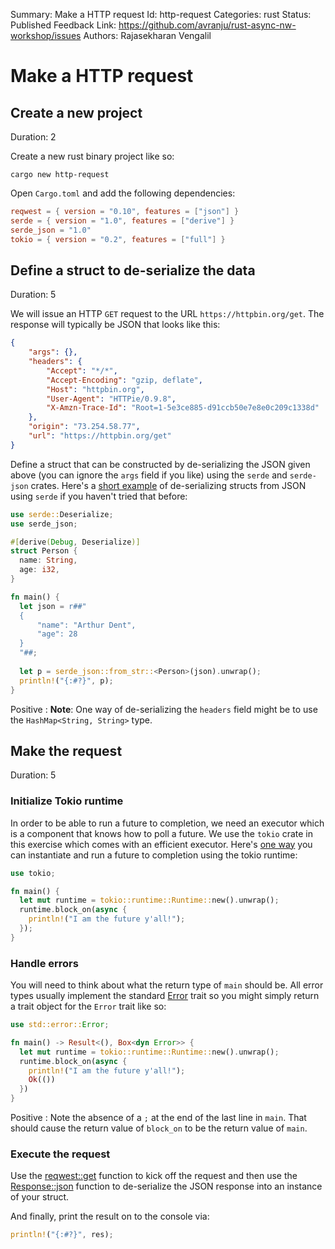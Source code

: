 Summary: Make a HTTP request
Id: http-request
Categories: rust
Status: Published
Feedback Link: https://github.com/avranju/rust-async-nw-workshop/issues
Authors: Rajasekharan Vengalil

# Make a HTTP request

## Create a new project
Duration: 2

Create a new rust binary project like so:

```shell
cargo new http-request
```

Open `Cargo.toml` and add the following dependencies:

```toml
reqwest = { version = "0.10", features = ["json"] }
serde = { version = "1.0", features = ["derive"] }
serde_json = "1.0"
tokio = { version = "0.2", features = ["full"] }
```

## Define a struct to de-serialize the data
Duration: 5

We will issue an HTTP `GET` request to the URL `https://httpbin.org/get`. The response will
typically be JSON that looks like this:

```json
{
    "args": {},
    "headers": {
        "Accept": "*/*",
        "Accept-Encoding": "gzip, deflate",
        "Host": "httpbin.org",
        "User-Agent": "HTTPie/0.9.8",
        "X-Amzn-Trace-Id": "Root=1-5e3ce885-d91ccb50e7e8e0c209c1338d"
    },
    "origin": "73.254.58.77",
    "url": "https://httpbin.org/get"
}
```

Define a struct that can be constructed by de-serializing the JSON given above (you can
ignore the `args` field if you like) using the `serde` and `serde-json` crates. Here's a
[short example](https://play.rust-lang.org/?version=stable&mode=debug&edition=2018&gist=7f540d05682d55b47efa921a9dd718fc)
of de-serializing structs from JSON using `serde` if you haven't tried that before:

```rust
use serde::Deserialize;
use serde_json;

#[derive(Debug, Deserialize)]
struct Person {
  name: String,
  age: i32,
}

fn main() {
  let json = r##"
  {
      "name": "Arthur Dent",
      "age": 28
  }
  "##;
  
  let p = serde_json::from_str::<Person>(json).unwrap();
  println!("{:#?}", p);
}
```

Positive
: **Note**: One way of de-serializing the `headers` field might be to use the `HashMap<String, String>` type.

## Make the request
Duration: 5

### Initialize Tokio runtime

In order to be able to run a future to completion, we need an executor which is a component
that knows how to poll a future. We use the `tokio` crate in this exercise which comes with
an efficient executor. Here's [one way](https://play.rust-lang.org/?version=stable&mode=debug&edition=2018&gist=acaab174b0783bc810d9f52e14b6ddb4) 
you can instantiate and run a future to completion using the tokio runtime:

```rust
use tokio;

fn main() {
  let mut runtime = tokio::runtime::Runtime::new().unwrap();
  runtime.block_on(async {
    println!("I am the future y'all!");
  });
}
```

### Handle errors

You will need to think about what the return type of `main` should be. All error types usually
implement the standard [Error](https://doc.rust-lang.org/stable/std/error/trait.Error.html)
trait so you might simply return a trait object for the `Error` trait like so:

```rust
use std::error::Error;

fn main() -> Result<(), Box<dyn Error>> {
  let mut runtime = tokio::runtime::Runtime::new().unwrap();
  runtime.block_on(async {
    println!("I am the future y'all!");
    Ok(())
  })
}
```

Positive
: Note the absence of a `;` at the end of the last line in `main`. That should cause the return
value of `block_on` to be the return value of `main`.

### Execute the request

Use the [reqwest::get](https://docs.rs/reqwest/0.10.1/reqwest/fn.get.html) function to kick off
the request and then use the [Response::json](https://docs.rs/reqwest/0.10.1/reqwest/struct.Response.html#method.json)
function to de-serialize the JSON response into an instance of your struct.

And finally, print the result on to the console via:

```rust
println!("{:#?}", res);
```